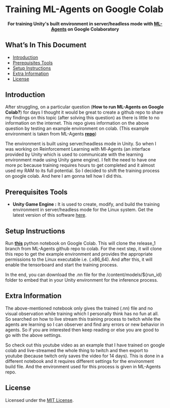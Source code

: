 # Training ML-Agents on Google Colab

<h4 align="center">
    For training Unity's built environment in server/headless mode with <a href="https://github.com/Unity-Technologies/ml-agents">ML-Agents</a> on Google Colaboratory
</h4>

## What’s In This Document
- [Introduction](#introduction)
- [Prerequisites Tools](#prerequisites-tools)
- [Setup Instructions](#setup-instructions)
- [Extra Information](#extra-information)
- [License](#license)


## Introduction

After struggling, on a particular question (**How to run ML-Agents on Google Colab?**) for days I thought it would be great to create a github repo to share my findings on this topic (after solving this question) as there is little to no information on the internet. This repo gives information on the above question by testing an example environment on colab. (This example environment is taken from ML-Agents [**repo**](https://github.com/Unity-Technologies/ml-agents))

The environment is built using server/headless mode in Unity. So when I was working on Reinforcement Learning with Ml-Agents (an interface provided by Unity which is used to communicate with the learning environment made using Unity game engine). I felt the need to have one more pc because training requires hours to get completed and it almost used my RAM to its full potential. So I decided to shift the training process on google colab. And here I am gonna tell how I did this. 

## Prerequisites Tools

- **Unity Game Engine :**
It is used to create, modify, and build the training environment in server/headless mode for the Linux system. Get the latest version of this software [here](https://unity3d.com/get-unity/download/archive).


## Setup Instructions

Run [**this**](./ML_Agents-with-Colab.ipynb) python notebook on Google Colab. This will clone the release_1 branch from ML-Agents github repo to colab. For the next step, it will clone this repo to get the example environment and provides the appropriate permissions to the Linux executable i.e. (.x86_64). And after this, it will enable the tensorboard and start the training process.

In the end, you can download the .nn file for the /content/models/${run_id} folder to embed that in your Unity environment for the inference process.

## Extra Information

The above-mentioned notebook only gives the trained (.nn) file and no visual observation while training which I personally think has no fun at all. So searched on how to live stream this training process to twitch while the agents are learning so I can observer and find any errors or new behavior in agents. So if you are interested then keep reading or else you are good to go with the above settings.

So check out this youtube video as an example that I have trained on google colab and live-streamed the whole thing to twitch and then export to youtube (because twitch only saves the video for 14 days). This is done in a different notebook and it requires different settings for the environment build file. And the environment used for this process is given in ML-Agents repo.


## License
Licensed under the [MIT License](./LICENSE).
